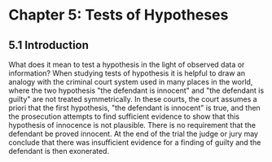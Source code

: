 # Chapter 5: Tests of Hypotheses

## 5.1 Introduction

What does it mean to test a hypothesis in the light of observed data or information? When studying tests of hypothesis it is helpful to draw an analogy with the criminal court system used in many places in the world, where the two hypothesis "the defendant is innocent" and "the defendant is guilty" are not treated symmetrically. In these courts, the court assumes a priori that the first hypothesis, "the defendant is innocent" is true, and then the prosecution attempts to find sufficient evidence to show that this hypothesis of innocence is not plausible. There is no requirement that the defendant be proved innocent. At the end of the trial the judge or jury may conclude that there was insufficient evidence for a finding of guilty and the defendant is then exonerated.
